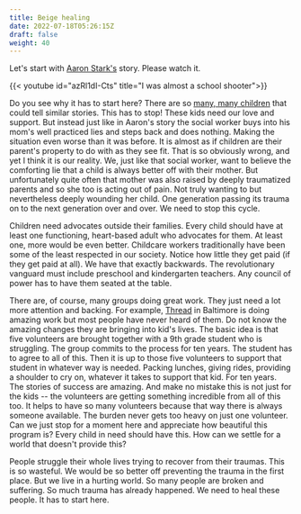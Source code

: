 ```yaml
---
title: Beige healing
date: 2022-07-18T05:26:15Z
draft: false
weight: 40
---
```


Let's start with [Aaron Stark's][1] story. Please watch it.

{{< youtube id="azRl1dI-Cts" title="I was almost a school shooter">}}

Do you see why it has to start here? There are so [many, many children][2] that could tell similar stories. This has to stop! These kids need our love and support. But instead just like in Aaron's story the social worker buys into his mom's well practiced lies and steps back and does nothing. Making the situation even worse than it was before. It is almost as if children are their parent's property to do with as they see fit. That is so obviously wrong, and yet I think it is our reality. We, just like that social worker, want to believe the comforting lie that a child is always better off with their mother. But unfortunately quite often that mother was also raised by deeply traumatized parents and so she too is acting out of pain. Not truly wanting to but nevertheless deeply wounding her child. One generation passing its trauma on to the next generation over and over. We need to stop this cycle.

Children need advocates outside their families. Every child should have at least one functioning, heart-based adult who advocates for them. At least one, more would be even better. Childcare workers traditionally have been some of the least respected in our society. Notice how little they get paid (if they get paid at all). We have that exactly backwards. The revolutionary vanguard must include preschool and kindergarten teachers. Any council of power has to have them seated at the table.

There are, of course, many groups doing great work. They just need a lot more attention and backing. For example, [Thread][3] in Baltimore is doing amazing work but most people have never heard of them. Do not know the amazing changes they are bringing into kid's lives. The basic idea is that five volunteers are brought together with a 9th grade student who is struggling. The group  commits to the process for ten years. The student has to agree to all of this. Then it is up to those five volunteers to support that student in whatever way is needed. Packing lunches, giving rides, providing a shoulder to cry on, whatever it takes to support that kid. For ten years. The stories of success are amazing. And make no mistake this is not just for the kids -- the volunteers are getting something incredible from all of this too. It helps to have so many volunteers because that way there is always someone available. The burden never gets too heavy on just one volunteer. Can we just stop for a moment here and appreciate how beautiful this program is? Every child in need should have this. How can we settle for a world that doesn't provide this?

People struggle their whole lives trying to recover from their traumas. This is so wasteful. We would be so better off preventing the trauma in the first place. But we live in a hurting world. So many people are broken and suffering. So much trauma has already happened. We need to heal these people. It has to start here.

[1]:	https://tedxboulder.com/speakers/aaron-stark
[2]:	https://en.wikipedia.org/wiki/Adverse_childhood_experiences
[3]:	https://www.thread.org/what-we-do/